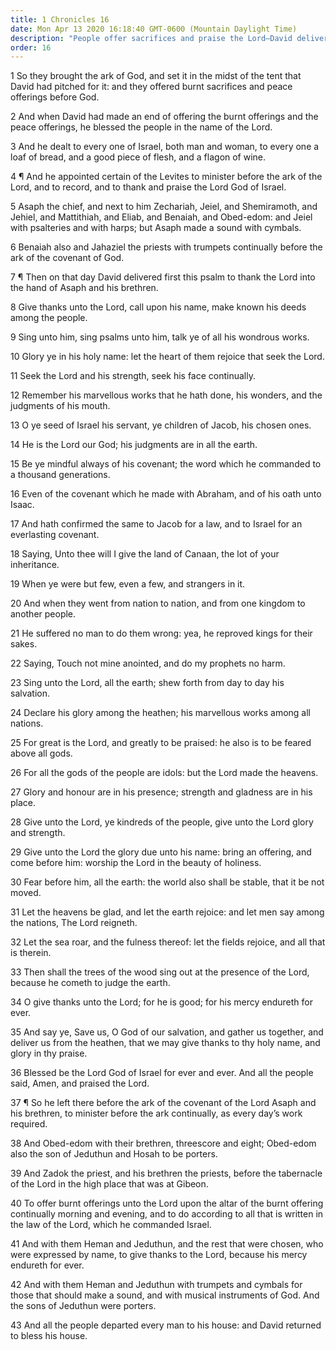```yaml
---
title: 1 Chronicles 16
date: Mon Apr 13 2020 16:18:40 GMT-0600 (Mountain Daylight Time)
description: "People offer sacrifices and praise the Lord—David delivers a psalm of thanksgiving—He praises the Lord—Asaph, Obed-edom, Zadok, and others minister before the Lord."
order: 16
---
```


1 So they brought the ark of God, and set it in the midst of the tent that David had pitched for it: and they offered burnt sacrifices and peace offerings before God.

2 And when David had made an end of offering the burnt offerings and the peace offerings, he blessed the people in the name of the Lord.

3 And he dealt to every one of Israel, both man and woman, to every one a loaf of bread, and a good piece of flesh, and a flagon of wine.

4 ¶ And he appointed certain of the Levites to minister before the ark of the Lord, and to record, and to thank and praise the Lord God of Israel.

5 Asaph the chief, and next to him Zechariah, Jeiel, and Shemiramoth, and Jehiel, and Mattithiah, and Eliab, and Benaiah, and Obed-edom: and Jeiel with psalteries and with harps; but Asaph made a sound with cymbals.

6 Benaiah also and Jahaziel the priests with trumpets continually before the ark of the covenant of God.

7 ¶ Then on that day David delivered first this psalm to thank the Lord into the hand of Asaph and his brethren.

8 Give thanks unto the Lord, call upon his name, make known his deeds among the people.

9 Sing unto him, sing psalms unto him, talk ye of all his wondrous works.

10 Glory ye in his holy name: let the heart of them rejoice that seek the Lord.

11 Seek the Lord and his strength, seek his face continually.

12 Remember his marvellous works that he hath done, his wonders, and the judgments of his mouth.

13 O ye seed of Israel his servant, ye children of Jacob, his chosen ones.

14 He is the Lord our God; his judgments are in all the earth.

15 Be ye mindful always of his covenant; the word which he commanded to a thousand generations.

16 Even of the covenant which he made with Abraham, and of his oath unto Isaac.

17 And hath confirmed the same to Jacob for a law, and to Israel for an everlasting covenant.

18 Saying, Unto thee will I give the land of Canaan, the lot of your inheritance.

19 When ye were but few, even a few, and strangers in it.

20 And when they went from nation to nation, and from one kingdom to another people.

21 He suffered no man to do them wrong: yea, he reproved kings for their sakes.

22 Saying, Touch not mine anointed, and do my prophets no harm.

23 Sing unto the Lord, all the earth; shew forth from day to day his salvation.

24 Declare his glory among the heathen; his marvellous works among all nations.

25 For great is the Lord, and greatly to be praised: he also is to be feared above all gods.

26 For all the gods of the people are idols: but the Lord made the heavens.

27 Glory and honour are in his presence; strength and gladness are in his place.

28 Give unto the Lord, ye kindreds of the people, give unto the Lord glory and strength.

29 Give unto the Lord the glory due unto his name: bring an offering, and come before him: worship the Lord in the beauty of holiness.

30 Fear before him, all the earth: the world also shall be stable, that it be not moved.

31 Let the heavens be glad, and let the earth rejoice: and let men say among the nations, The Lord reigneth.

32 Let the sea roar, and the fulness thereof: let the fields rejoice, and all that is therein.

33 Then shall the trees of the wood sing out at the presence of the Lord, because he cometh to judge the earth.

34 O give thanks unto the Lord; for he is good; for his mercy endureth for ever.

35 And say ye, Save us, O God of our salvation, and gather us together, and deliver us from the heathen, that we may give thanks to thy holy name, and glory in thy praise.

36 Blessed be the Lord God of Israel for ever and ever. And all the people said, Amen, and praised the Lord.

37 ¶ So he left there before the ark of the covenant of the Lord Asaph and his brethren, to minister before the ark continually, as every day’s work required.

38 And Obed-edom with their brethren, threescore and eight; Obed-edom also the son of Jeduthun and Hosah to be porters.

39 And Zadok the priest, and his brethren the priests, before the tabernacle of the Lord in the high place that was at Gibeon.

40 To offer burnt offerings unto the Lord upon the altar of the burnt offering continually morning and evening, and to do according to all that is written in the law of the Lord, which he commanded Israel.

41 And with them Heman and Jeduthun, and the rest that were chosen, who were expressed by name, to give thanks to the Lord, because his mercy endureth for ever.

42 And with them Heman and Jeduthun with trumpets and cymbals for those that should make a sound, and with musical instruments of God. And the sons of Jeduthun were porters.

43 And all the people departed every man to his house: and David returned to bless his house.
